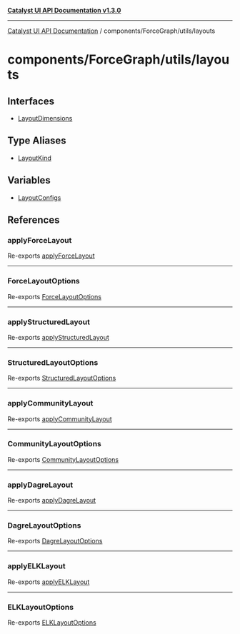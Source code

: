 [**Catalyst UI API Documentation v1.3.0**](../../../../README.md)

---

[Catalyst UI API Documentation](../../../../README.md) / components/ForceGraph/utils/layouts

# components/ForceGraph/utils/layouts

## Interfaces

- [LayoutDimensions](interfaces/LayoutDimensions.md)

## Type Aliases

- [LayoutKind](type-aliases/LayoutKind.md)

## Variables

- [LayoutConfigs](variables/LayoutConfigs.md)

## References

### applyForceLayout

Re-exports [applyForceLayout](../layering/force/functions/applyForceLayout.md)

---

### ForceLayoutOptions

Re-exports [ForceLayoutOptions](../layering/force/interfaces/ForceLayoutOptions.md)

---

### applyStructuredLayout

Re-exports [applyStructuredLayout](../layering/structured/functions/applyStructuredLayout.md)

---

### StructuredLayoutOptions

Re-exports [StructuredLayoutOptions](../layering/structured/interfaces/StructuredLayoutOptions.md)

---

### applyCommunityLayout

Re-exports [applyCommunityLayout](../layering/community/functions/applyCommunityLayout.md)

---

### CommunityLayoutOptions

Re-exports [CommunityLayoutOptions](../layering/community/interfaces/CommunityLayoutOptions.md)

---

### applyDagreLayout

Re-exports [applyDagreLayout](../layering/dagre/functions/applyDagreLayout.md)

---

### DagreLayoutOptions

Re-exports [DagreLayoutOptions](../layering/dagre/interfaces/DagreLayoutOptions.md)

---

### applyELKLayout

Re-exports [applyELKLayout](../layering/elk/functions/applyELKLayout.md)

---

### ELKLayoutOptions

Re-exports [ELKLayoutOptions](../layering/elk/interfaces/ELKLayoutOptions.md)

